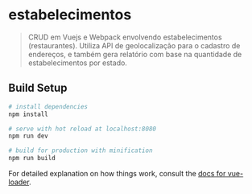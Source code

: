 # estabelecimentos

> CRUD em Vuejs e Webpack envolvendo estabelecimentos (restaurantes). Utiliza API de geolocalização para o cadastro de endereços, e também gera relatório com base na quantidade de estabelecimentos por estado. 

## Build Setup

``` bash
# install dependencies
npm install

# serve with hot reload at localhost:8080
npm run dev

# build for production with minification
npm run build
```

For detailed explanation on how things work, consult the [docs for vue-loader](http://vuejs.github.io/vue-loader).
